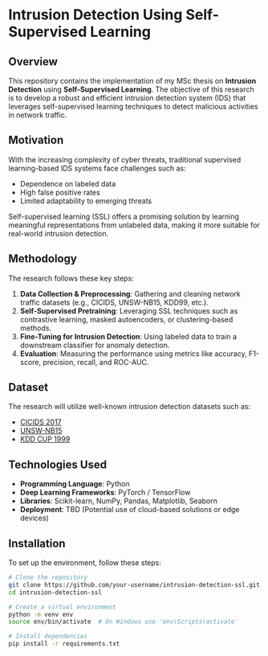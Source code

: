 # Intrusion Detection Using Self-Supervised Learning

## Overview
This repository contains the implementation of my MSc thesis on **Intrusion Detection** using **Self-Supervised Learning**. The objective of this research is to develop a robust and efficient intrusion detection system (IDS) that leverages self-supervised learning techniques to detect malicious activities in network traffic.

## Motivation
With the increasing complexity of cyber threats, traditional supervised learning-based IDS systems face challenges such as:
- Dependence on labeled data
- High false positive rates
- Limited adaptability to emerging threats

Self-supervised learning (SSL) offers a promising solution by learning meaningful representations from unlabeled data, making it more suitable for real-world intrusion detection.

## Methodology
The research follows these key steps:
1. **Data Collection & Preprocessing**: Gathering and cleaning network traffic datasets (e.g., CICIDS, UNSW-NB15, KDD99, etc.).
2. **Self-Supervised Pretraining**: Leveraging SSL techniques such as contrastive learning, masked autoencoders, or clustering-based methods.
3. **Fine-Tuning for Intrusion Detection**: Using labeled data to train a downstream classifier for anomaly detection.
4. **Evaluation**: Measuring the performance using metrics like accuracy, F1-score, precision, recall, and ROC-AUC.

## Dataset
The research will utilize well-known intrusion detection datasets such as:
- [CICIDS 2017](https://www.unb.ca/cic/datasets/ids-2017.html)
- [UNSW-NB15](https://www.unsw.adfa.edu.au/unsw-canberra-cyber/cybersecurity/ADFA-NB15-Datasets/)
- [KDD CUP 1999](http://kdd.ics.uci.edu/databases/kddcup99/kddcup99.html)

## Technologies Used
- **Programming Language**: Python
- **Deep Learning Frameworks**: PyTorch / TensorFlow
- **Libraries**: Scikit-learn, NumPy, Pandas, Matplotlib, Seaborn
- **Deployment**: TBD (Potential use of cloud-based solutions or edge devices)

## Installation
To set up the environment, follow these steps:
```bash
# Clone the repository
git clone https://github.com/your-username/intrusion-detection-ssl.git
cd intrusion-detection-ssl

# Create a virtual environment
python -m venv env
source env/bin/activate  # On Windows use 'env\Scripts\activate'

# Install dependencies
pip install -r requirements.txt
